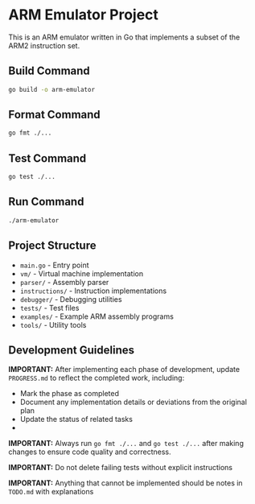 # ARM Emulator Project

This is an ARM emulator written in Go that implements a subset of the ARM2 instruction set.

## Build Command

```bash
go build -o arm-emulator
```

## Format Command

```bash
go fmt ./...
```

## Test Command

```bash
go test ./...
```

## Run Command

```bash
./arm-emulator
```

## Project Structure

- `main.go` - Entry point
- `vm/` - Virtual machine implementation
- `parser/` - Assembly parser
- `instructions/` - Instruction implementations
- `debugger/` - Debugging utilities
- `tests/` - Test files
- `examples/` - Example ARM assembly programs
- `tools/` - Utility tools

## Development Guidelines

**IMPORTANT:** After implementing each phase of development, update `PROGRESS.md` to reflect the completed work, including:
- Mark the phase as completed
- Document any implementation details or deviations from the original plan
- Update the status of related tasks
- 
**IMPORTANT:** Always run `go fmt ./...` and `go test ./...` after making changes to ensure code quality and correctness.
  
**IMPORTANT:** Do not delete failing tests without explicit instructions

**IMPORTANT:** Anything that cannot be implemented should be notes in `TODO.md` with explanations
